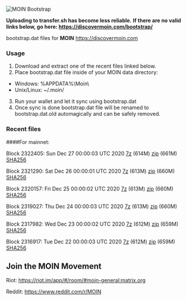 ![MOIN Bootstrap](https://i.imgur.com/KjM1jMp.jpg)

**Uploading to transfer.sh has become less reliable.**
**If there are no valid links below, go here: https://discovermoin.com/bootstrap/**

bootstrap.dat files for **MOIN** https://discovermoin.com

### Usage

1. Download and extract one of the recent files linked below.
2. Place bootstrap.dat file inside of your MOIN data directory:
 - Windows: %APPDATA%\Moin\
 - Unix/Linux: ~/.moin/
3. Run your wallet and let it sync using bootstrap.dat
4. Once sync is done bootstrap.dat file will be renamed to bootstrap.dat.old automagically and can be safely removed.


### Recent files

####For mainnet:

Block 2322405: Sun Dec 27 00:00:03 UTC 2020 [7z]() (614M) [zip]() (661M) [SHA256]()

Block 2321290: Sat Dec 26 00:00:01 UTC 2020 [7z]() (613M) [zip]() (660M) [SHA256]()

Block 2320157: Fri Dec 25 00:00:02 UTC 2020 [7z]() (613M) [zip]() (660M) [SHA256]()

Block 2319027: Thu Dec 24 00:00:03 UTC 2020 [7z]() (613M) [zip]() (660M) [SHA256]()

Block 2317982: Wed Dec 23 00:00:02 UTC 2020 [7z]() (612M) [zip]() (659M) [SHA256]()

Block 2316917: Tue Dec 22 00:00:03 UTC 2020 [7z]() (612M) [zip]() (659M) [SHA256]()

## Join the MOIN Movement

Riot: https://riot.im/app/#/room/#moin-general:matrix.org

Reddit: https://www.reddit.com/r/MOIN
